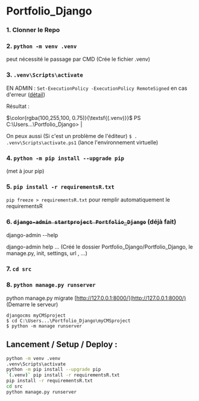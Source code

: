 # Portfolio_Django

### 1. Clonner le Repo

### 2. `python -m venv .venv`

peut nécessité le passage par CMD (Crée le fichier .venv)

### 3. `.venv\Scripts\activate`

EN ADMIN : `Set-ExecutionPolicy -ExecutionPolicy RemoteSigned` en cas d'erreur
([détail](https://tutorial.djangogirls.org/fr/django_installation/))

Résultat : 

$\color{rgba(100,255,100, 0.75)}{\textsf{(.venv)}}$ PS C:\Users...\Portfolio_Django> |

On peux aussi (Si c'est un problème de l'éditeur) `$ . .venv\Scripts\activate.ps1`
(lance l'environnement virtuelle)

### 4. `python -m pip install --upgrade pip`

(met à jour pip)

### 5. `pip install -r requirementsR.txt`

```pip freeze > requirementsR.txt``` pour remplir automatiquement le requirementsR

### 6. ~~`django-admin startproject Portfolio_Django`~~ (déjà fait)

django-admin --help

django-admin help ...
(Créé le dossier Portfolio_Django/Portfolio_Django, le manage.py, init, settings, url , ...)

### 7. `cd src`

### 8. `python manage.py runserver`

python manage.py migrate
[http://127.0.0.1:8000/](http://127.0.0.1:8000/)
  (Demarre le serveur)

```
djangocms myCMSproject
$ cd C:\Users...\Portfolio_Django\myCMSproject
$ python -m manage runserver
```

## Lancement / Setup / Deploy : 


```zsh
python -m venv .venv
.venv\Scripts\activate
python -m pip install --upgrade pip
`(.venv)` pip install -r requirementsR.txt
pip install -r requirementsR.txt
cd src
python manage.py runserver
```
